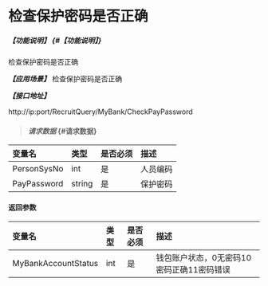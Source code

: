 # 检查保护密码是否正确

##### _【功能说明】_ {#【功能说明】}

检查保护密码是否正确


_**【应用场景】**_
检查保护密码是否正确



_**【接口地址】**_

http://ip:port/RecruitQuery/MyBank/CheckPayPassword

> #### _请求数据_ {#请求数据}

| 变量名 | 类型 | 是否必须 | 描述 |
| :--- | :--- | :--- | :--- |
| PersonSysNo| int| 是 | 人员编码 |
| PayPassword| string| 是 |保护密码 |



#### 返回参数

| 变量名 | 类型 | 是否必须 | 描述 |
| :--- | :--- | :--- | :--- |
| MyBankAccountStatus| int| 是 | 钱包账户状态，0无密码10密码正确11密码错误|




